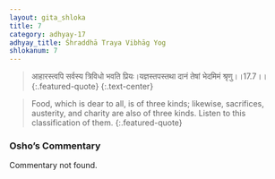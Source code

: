 ```yaml
---
layout: gita_shloka
title: 7
category: adhyay-17
adhyay_title: Śhraddhā Traya Vibhāg Yog
shlokanum: 7
---
```


> आहारस्त्वपि सर्वस्य त्रिविधो भवति प्रियः।यज्ञस्तपस्तथा दानं तेषां भेदमिमं श्रृणु।।17.7।।
{:.featured-quote} 
{:.text-center}

> Food, which is dear to all, is of three kinds; likewise, sacrifices, austerity, and charity are also of three kinds. Listen to this classification of them.
{:.featured-quote}

### Osho’s Commentary
Commentary not found.
